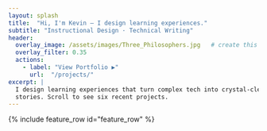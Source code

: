```yaml
---
layout: splash
title:  "Hi, I'm Kevin — I design learning experiences."
subtitle: "Instructional Design · Technical Writing"
header:
  overlay_image: /assets/images/Three_Philosophers.jpg   # create this path
  overlay_filter: 0.35
  actions:
    - label: "View Portfolio ▶︎"
      url:  "/projects/"
excerpt: |
  I design learning experiences that turn complex tech into crystal-clear
  stories. Scroll to see six recent projects.
---
```

{% include feature_row id="feature_row" %}
